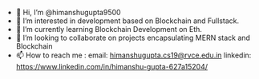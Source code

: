 - 👋 Hi, I’m @himanshugupta9500
- 👀 I’m interested in development based on Blockchain and Fullstack. 
- 🌱 I’m currently learning Blockchain Development on Eth.
- 💞️ I’m looking to collaborate on projects encapsulating MERN stack and Blockchain
- 📫 How to reach me :
email: himanshugupta.cs19@rvce.edu.in
linkedin: https://www.linkedin.com/in/himanshu-gupta-627a15204/

<!---
himanshugupta9500/himanshugupta9500 is a ✨ special ✨ repository because its `README.md` (this file) appears on your GitHub profile.
You can click the Preview link to take a look at your changes.
--->
